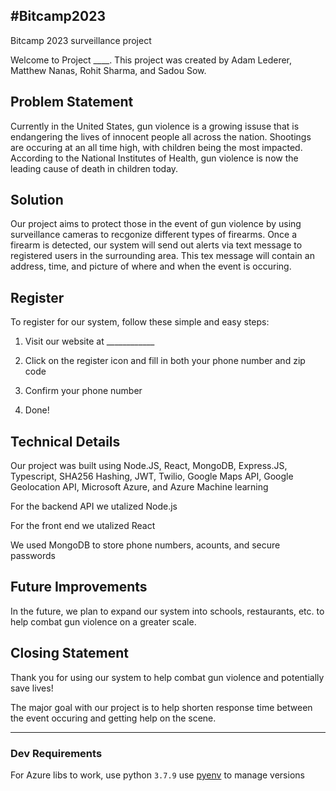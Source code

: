 ## #Bitcamp2023
Bitcamp 2023 surveillance project

Welcome to Project ____. This project was created by Adam Lederer, Matthew Nanas, Rohit Sharma, and Sadou Sow.

<h2> Problem Statement</h2>

Currently in the United States, gun violence is a growing issuse that is endangering the lives of innocent people all across the nation. Shootings are occuring at an all time high, with children being the most impacted. According to the National Institutes of Health, gun violence is now the leading cause of death in children today.

<h2> Solution </h2>

Our project aims to protect those in the event of gun violence by using surveillance cameras to recgonize different types of firearms. Once a firearm is detected, our system will send out alerts via text message to registered users in the surrounding area. This tex message will contain an address, time, and picture of where and when the event is occuring.

<h2> Register </h2>

To register for our system, follow these simple and easy steps:

1) Visit our website at ____________

2) Click on the register icon and fill in both your phone number and zip code

3) Confirm your phone number 

4) Done!

<h2> Technical Details </h2>

Our project was built using Node.JS, React, MongoDB, Express.JS, Typescript, SHA256 Hashing, JWT, Twilio, Google Maps API, Google Geolocation API, Microsoft Azure, and Azure Machine learning

For the backend API we utalized Node.js

For the front end we utalized React

We used MongoDB to store phone numbers, acounts, and secure passwords

<h2> Future Improvements </h2>

In the future, we plan to expand our system into schools, restaurants, etc. to help combat gun violence on a greater scale.

<h2> Closing Statement </h2>

Thank you for using our system to help combat gun violence and potentially save lives!

The major goal with our project is to help shorten response time between the event occuring and getting help on the scene.

---

### **Dev Requirements**

For Azure libs to work, use python `3.7.9` use [pyenv](https://github.com/pyenv/pyenv) to manage versions
